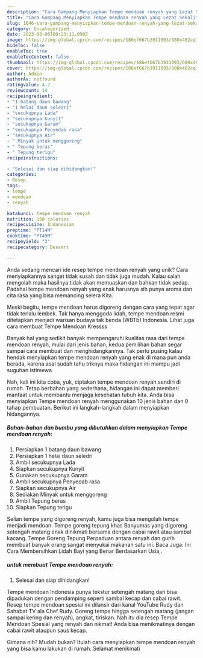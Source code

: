 ```yaml
---
description: "Cara Gampang Menyiapkan Tempe mendoan renyah yang Lezat Sekali"
title: "Cara Gampang Menyiapkan Tempe mendoan renyah yang Lezat Sekali"
slug: 1646-cara-gampang-menyiapkan-tempe-mendoan-renyah-yang-lezat-sekali
category: Uncategorized
date: 2023-03-06T00:23:11.090Z
image: https://img-global.cpcdn.com/recipes/186ef667b3911093/680x482cq70/tempe-mendoan-renyah-foto-resep-utama.jpg
hideToc: false
enableToc: true
enableTocContent: false
thumbnail: https://img-global.cpcdn.com/recipes/186ef667b3911093/680x482cq70/tempe-mendoan-renyah-foto-resep-utama.jpg
cover: https://img-global.cpcdn.com/recipes/186ef667b3911093/680x482cq70/tempe-mendoan-renyah-foto-resep-utama.jpg
author: Admin
authorAv: notfound
ratingvalue: 4.7
reviewcount: 14
recipeingredient:
- "1 batang daun bawang"
- "1 helai daun seledri"
- "secukupnya Lada"
- "secukupnya Kunyit"
- "secukupnya Garam"
- "secukupnya Penyedab rasa"
- "secukupnya Air"
- " Minyak untuk menggoreng"
- " Tepung beras"
- " Tepung terigu"
recipeinstructions:

- "Selesai dan siap dihidangkan!"
categories:
- Resep
tags:
- tempe
- mendoan
- renyah

katakunci: tempe mendoan renyah 
nutrition: 150 calories
recipecuisine: Indonesian
preptime: "PT14M"
cooktime: "PT49M"
recipeyield: "3"
recipecategory: Dessert

---
```





Anda sedang mencari ide resep tempe mendoan renyah yang unik? Cara menyiapkannya sangat tidak susah dan tidak juga mudah. Kalau salah mengolah maka hasilnya tidak akan memuaskan dan bahkan tidak sedap. Padahal tempe mendoan renyah yang enak harusnya sih punya aroma dan cita rasa yang bisa memancing selera Kita.





Meski begitu, tempe mendoan harus digoreng dengan cara yang tepat agar tidak terlalu lembek. Tak hanya menggoda lidah, tempe mendoan resmi ditetapkan menjadi warisan budaya tak benda (WBTb) Indonesia. Lihat juga cara membuat Tempe Mendoan Kressss

Banyak hal yang sedikit banyak mempengaruhi kualitas rasa dari tempe mendoan renyah, mulai dari jenis bahan, kedua pemilihan bahan segar sampai cara membuat dan menghidangkannya. Tak perlu pusing kalau hendak menyiapkan tempe mendoan renyah yang enak di mana pun anda berada, karena asal sudah tahu triknya maka hidangan ini mampu jadi suguhan istimewa.






Nah, kali ini kita coba, yuk, ciptakan tempe mendoan renyah sendiri di rumah. Tetap berbahan yang sederhana, hidangan ini dapat memberi manfaat untuk membantu menjaga kesehatan tubuh kita. Anda bisa menyiapkan Tempe mendoan renyah menggunakan 10 jenis bahan dan 0 tahap pembuatan. Berikut ini langkah-langkah dalam menyiapkan hidangannya.

<!--inarticleads1-->

##### Bahan-bahan dan bumbu yang dibutuhkan dalam menyiapkan Tempe mendoan renyah:

1. Persiapkan 1 batang daun bawang
1. Persiapkan 1 helai daun seledri
1. Ambil secukupnya Lada
1. Siapkan secukupnya Kunyit
1. Gunakan secukupnya Garam
1. Ambil secukupnya Penyedab rasa
1. Siapkan secukupnya Air
1. Sediakan  Minyak untuk menggoreng
1. Ambil  Tepung beras
1. Siapkan  Tepung terigu


Selian tempe yang digoreng renyah, kamu juga bisa mengolah tempe menjadi mendoan. Tempe goreng tepung khas Banyumas yang digoreng setengah matang enak dinikmati bersama dengan cabai rawit atau sambal kacang. Tempe Goreng Tepung Perpaduan antara renyah dan gurih membuat banyak orang sangat menyukai makanan satu ini. Baca Juga: Ini Cara Membersihkan Lidah Bayi yang Benar Berdasarkan Usia,. 

<!--inarticleads2-->

#####  untuk membuat Tempe mendoan renyah:


1. Selesai dan siap dihidangkan!

Tempe mendoan Indonesia punya tekstur setengah matang dan bisa dipadukan dengan pendamping seperti sambal kecap dan cabai rawit. Resep tempe mendoan spesial ini dilansir dari kanal YouTube Rudy dan Sahabat TV ala Chef Rudy. Goreng tempe hingga setengah matang (jangan sampai kering dan renyah), angkat, tiriskan. Nah itu dia resep Tempe Mendoan Spesial yang renyah dan nikmat! Anda bisa menikmatinya dengan cabai rawit ataupun saus kecap. 

Gimana nih? Mudah bukan? Itulah cara menyiapkan tempe mendoan renyah yang bisa kamu lakukan di rumah. Selamat menikmati
